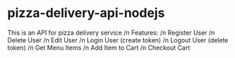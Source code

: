 # pizza-delivery-api-nodejs
This is an API for pizza delivery service /n
Features: /n
Register User /n
Delete User /n 
Edit User /n 
Login User (create token) /n
Logout User (delete token) /n 
Get Menu Items /n 
Add Item to Cart /n
Checkout Cart
